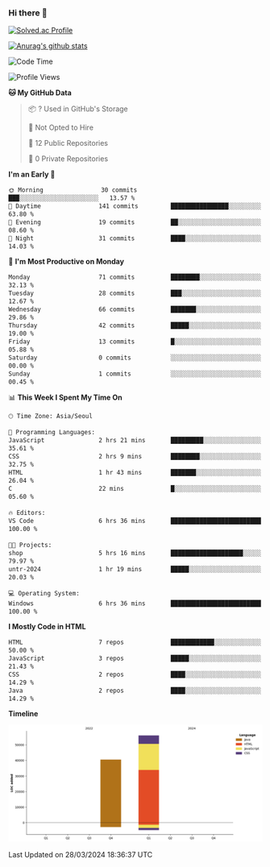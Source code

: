 ### Hi there 👋

[![Solved.ac Profile](http://mazassumnida.wtf/api/v2/generate_badge?boj=qwert3748)](https://solved.ac/qwert3748/)

[![Anurag's github stats](https://github-readme-stats.vercel.app/api?username=hong3737)](https://github.com/anuraghazra/github-readme-stats)
<!--START_SECTION:waka-->
![Code Time](http://img.shields.io/badge/Code%20Time-108%20hrs%2014%20mins-blue)

![Profile Views](http://img.shields.io/badge/Profile%20Views-12-blue)

**🐱 My GitHub Data** 

> 📦 ? Used in GitHub's Storage 
 > 
> 🚫 Not Opted to Hire
 > 
> 📜 12 Public Repositories 
 > 
> 🔑 0 Private Repositories 
 > 
**I'm an Early 🐤** 

```text
🌞 Morning                30 commits          ███░░░░░░░░░░░░░░░░░░░░░░   13.57 % 
🌆 Daytime                141 commits         ████████████████░░░░░░░░░   63.80 % 
🌃 Evening                19 commits          ██░░░░░░░░░░░░░░░░░░░░░░░   08.60 % 
🌙 Night                  31 commits          ████░░░░░░░░░░░░░░░░░░░░░   14.03 % 
```
📅 **I'm Most Productive on Monday** 

```text
Monday                   71 commits          ████████░░░░░░░░░░░░░░░░░   32.13 % 
Tuesday                  28 commits          ███░░░░░░░░░░░░░░░░░░░░░░   12.67 % 
Wednesday                66 commits          ███████░░░░░░░░░░░░░░░░░░   29.86 % 
Thursday                 42 commits          █████░░░░░░░░░░░░░░░░░░░░   19.00 % 
Friday                   13 commits          █░░░░░░░░░░░░░░░░░░░░░░░░   05.88 % 
Saturday                 0 commits           ░░░░░░░░░░░░░░░░░░░░░░░░░   00.00 % 
Sunday                   1 commits           ░░░░░░░░░░░░░░░░░░░░░░░░░   00.45 % 
```


📊 **This Week I Spent My Time On** 

```text
🕑︎ Time Zone: Asia/Seoul

💬 Programming Languages: 
JavaScript               2 hrs 21 mins       █████████░░░░░░░░░░░░░░░░   35.61 % 
CSS                      2 hrs 9 mins        ████████░░░░░░░░░░░░░░░░░   32.75 % 
HTML                     1 hr 43 mins        ███████░░░░░░░░░░░░░░░░░░   26.04 % 
C                        22 mins             █░░░░░░░░░░░░░░░░░░░░░░░░   05.60 % 

🔥 Editors: 
VS Code                  6 hrs 36 mins       █████████████████████████   100.00 % 

🐱‍💻 Projects: 
shop                     5 hrs 16 mins       ████████████████████░░░░░   79.97 % 
untr-2024                1 hr 19 mins        █████░░░░░░░░░░░░░░░░░░░░   20.03 % 

💻 Operating System: 
Windows                  6 hrs 36 mins       █████████████████████████   100.00 % 
```

**I Mostly Code in HTML** 

```text
HTML                     7 repos             ████████████░░░░░░░░░░░░░   50.00 % 
JavaScript               3 repos             █████░░░░░░░░░░░░░░░░░░░░   21.43 % 
CSS                      2 repos             ████░░░░░░░░░░░░░░░░░░░░░   14.29 % 
Java                     2 repos             ████░░░░░░░░░░░░░░░░░░░░░   14.29 % 
```



**Timeline**

![Lines of Code chart](https://raw.githubusercontent.com/hong3737/hong3737/main/assets/bar_graph.png)


 Last Updated on 28/03/2024 18:36:37 UTC
<!--END_SECTION:waka-->
<!--
**hong3737/hong3737** is a ✨ _special_ ✨ repository because its `README.md` (this file) appears on your GitHub profile.

Here are some ideas to get you started:

- 🔭 I’m currently working on ...
- 🌱 I’m currently learning ...
- 👯 I’m looking to collaborate on ...
- 🤔 I’m looking for help with ...
- 💬 Ask me about ...
- 📫 How to reach me: ...
- 😄 Pronouns: ...
- ⚡ Fun fact: ...
-->
